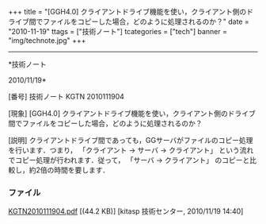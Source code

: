 ﻿+++
title = "[GGH4.0] クライアントドライブ機能を使い，クライアント側のドライブ間でファイルをコピーした場合，どのように処理されるのか？"
date = "2010-11-19"
ttags = ["技術ノート"]
tcategories = ["tech"]
banner = "img/technote.jpg"
+++

-----------------------------------------------------------------------------------------------------------------------------

*技術ノート

2010/11/19*


[番号]
技術ノート KGTN 2010111904

[現象]
[GGH4.0]
クライアントドライブ機能を使い，クライアント側のドライブ間でファイルをコピーした場合，どのように処理されるのか？

[説明]
クライアントドライブ間であっても，GGサーバがファイルのコピー処理を行います．つまり，
「クライアント → サーバ → クライアント」
という流れでコピー処理が行われます．従って， 「サーバ → クライアント」
のコピーと比較し，約2倍の時間を要します．


### ファイル

 
 


[KGTN2010111904.pdf](http://techreport.kitasp.net/attachments/download/396/KGTN2010111904.pdf)
 [(44.2 KB)] [kitasp 技術センター, 2010/11/19
14:40]


 


 

